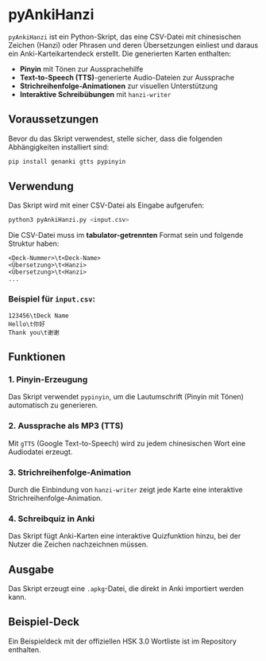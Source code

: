 # pyAnkiHanzi

`pyAnkiHanzi` ist ein Python-Skript, das eine CSV-Datei mit chinesischen Zeichen (Hanzi) oder Phrasen und deren
Übersetzungen einliest und daraus ein Anki-Karteikartendeck erstellt. Die generierten Karten enthalten:

- **Pinyin** mit Tönen zur Aussprachehilfe
- **Text-to-Speech (TTS)**-generierte Audio-Dateien zur Aussprache
- **Strichreihenfolge-Animationen** zur visuellen Unterstützung
- **Interaktive Schreibübungen** mit `hanzi-writer`

## Voraussetzungen

Bevor du das Skript verwendest, stelle sicher, dass die folgenden Abhängigkeiten installiert sind:

```bash
pip install genanki gtts pypinyin
```

## Verwendung

Das Skript wird mit einer CSV-Datei als Eingabe aufgerufen:

```bash
python3 pyAnkiHanzi.py <input.csv>
```

Die CSV-Datei muss im **tabulator-getrennten** Format sein und folgende Struktur haben:

```
<Deck-Nummer>\t<Deck-Name>
<Übersetzung>\t<Hanzi>
<Übersetzung>\t<Hanzi>
...
```

### Beispiel für `input.csv`:

```
123456\tDeck Name
Hello\t你好
Thank you\t谢谢
```

## Funktionen

### 1. **Pinyin-Erzeugung**

Das Skript verwendet `pypinyin`, um die Lautumschrift (Pinyin mit Tönen) automatisch zu generieren.

### 2. **Aussprache als MP3 (TTS)**

Mit `gTTS` (Google Text-to-Speech) wird zu jedem chinesischen Wort eine Audiodatei erzeugt.

### 3. **Strichreihenfolge-Animation**

Durch die Einbindung von `hanzi-writer` zeigt jede Karte eine interaktive Strichreihenfolge-Animation.

### 4. **Schreibquiz in Anki**

Das Skript fügt Anki-Karten eine interaktive Quizfunktion hinzu, bei der Nutzer die Zeichen nachzeichnen müssen.

## Ausgabe

Das Skript erzeugt eine `.apkg`-Datei, die direkt in Anki importiert werden kann.

## Beispiel-Deck

Ein Beispieldeck mit der offiziellen HSK 3.0 Wortliste ist im Repository enthalten.
